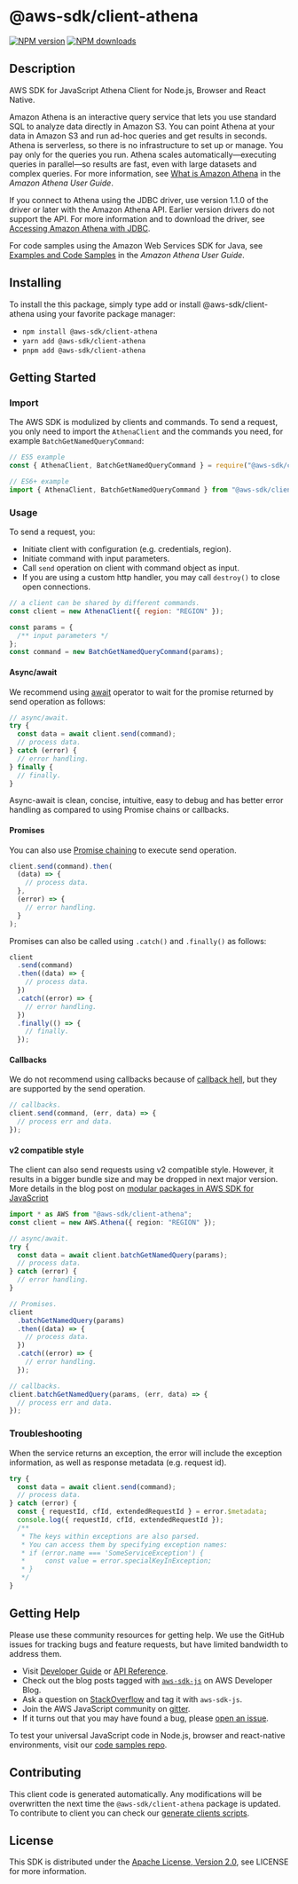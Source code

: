 # @aws-sdk/client-athena

[![NPM version](https://img.shields.io/npm/v/@aws-sdk/client-athena/latest.svg)](https://www.npmjs.com/package/@aws-sdk/client-athena)
[![NPM downloads](https://img.shields.io/npm/dm/@aws-sdk/client-athena.svg)](https://www.npmjs.com/package/@aws-sdk/client-athena)

## Description

AWS SDK for JavaScript Athena Client for Node.js, Browser and React Native.

<p>Amazon Athena is an interactive query service that lets you use standard SQL
to analyze data directly in Amazon S3. You can point Athena at your
data in Amazon S3 and run ad-hoc queries and get results in seconds. Athena is serverless, so there is no infrastructure to set up or manage. You pay
only for the queries you run. Athena scales automatically—executing queries
in parallel—so results are fast, even with large datasets and complex queries. For more
information, see <a href="http://docs.aws.amazon.com/athena/latest/ug/what-is.html">What is Amazon Athena</a> in the <i>Amazon Athena User
Guide</i>.</p>
<p>If you connect to Athena using the JDBC driver, use version 1.1.0 of the
driver or later with the Amazon Athena API. Earlier version drivers do not
support the API. For more information and to download the driver, see <a href="https://docs.aws.amazon.com/athena/latest/ug/connect-with-jdbc.html">Accessing
Amazon Athena with JDBC</a>.</p>
<p>For code samples using the Amazon Web Services SDK for Java, see <a href="https://docs.aws.amazon.com/athena/latest/ug/code-samples.html">Examples and
Code Samples</a> in the <i>Amazon Athena User
Guide</i>.</p>

## Installing

To install the this package, simply type add or install @aws-sdk/client-athena
using your favorite package manager:

- `npm install @aws-sdk/client-athena`
- `yarn add @aws-sdk/client-athena`
- `pnpm add @aws-sdk/client-athena`

## Getting Started

### Import

The AWS SDK is modulized by clients and commands.
To send a request, you only need to import the `AthenaClient` and
the commands you need, for example `BatchGetNamedQueryCommand`:

```js
// ES5 example
const { AthenaClient, BatchGetNamedQueryCommand } = require("@aws-sdk/client-athena");
```

```ts
// ES6+ example
import { AthenaClient, BatchGetNamedQueryCommand } from "@aws-sdk/client-athena";
```

### Usage

To send a request, you:

- Initiate client with configuration (e.g. credentials, region).
- Initiate command with input parameters.
- Call `send` operation on client with command object as input.
- If you are using a custom http handler, you may call `destroy()` to close open connections.

```js
// a client can be shared by different commands.
const client = new AthenaClient({ region: "REGION" });

const params = {
  /** input parameters */
};
const command = new BatchGetNamedQueryCommand(params);
```

#### Async/await

We recommend using [await](https://developer.mozilla.org/en-US/docs/Web/JavaScript/Reference/Operators/await)
operator to wait for the promise returned by send operation as follows:

```js
// async/await.
try {
  const data = await client.send(command);
  // process data.
} catch (error) {
  // error handling.
} finally {
  // finally.
}
```

Async-await is clean, concise, intuitive, easy to debug and has better error handling
as compared to using Promise chains or callbacks.

#### Promises

You can also use [Promise chaining](https://developer.mozilla.org/en-US/docs/Web/JavaScript/Guide/Using_promises#chaining)
to execute send operation.

```js
client.send(command).then(
  (data) => {
    // process data.
  },
  (error) => {
    // error handling.
  }
);
```

Promises can also be called using `.catch()` and `.finally()` as follows:

```js
client
  .send(command)
  .then((data) => {
    // process data.
  })
  .catch((error) => {
    // error handling.
  })
  .finally(() => {
    // finally.
  });
```

#### Callbacks

We do not recommend using callbacks because of [callback hell](http://callbackhell.com/),
but they are supported by the send operation.

```js
// callbacks.
client.send(command, (err, data) => {
  // process err and data.
});
```

#### v2 compatible style

The client can also send requests using v2 compatible style.
However, it results in a bigger bundle size and may be dropped in next major version. More details in the blog post
on [modular packages in AWS SDK for JavaScript](https://aws.amazon.com/blogs/developer/modular-packages-in-aws-sdk-for-javascript/)

```ts
import * as AWS from "@aws-sdk/client-athena";
const client = new AWS.Athena({ region: "REGION" });

// async/await.
try {
  const data = await client.batchGetNamedQuery(params);
  // process data.
} catch (error) {
  // error handling.
}

// Promises.
client
  .batchGetNamedQuery(params)
  .then((data) => {
    // process data.
  })
  .catch((error) => {
    // error handling.
  });

// callbacks.
client.batchGetNamedQuery(params, (err, data) => {
  // process err and data.
});
```

### Troubleshooting

When the service returns an exception, the error will include the exception information,
as well as response metadata (e.g. request id).

```js
try {
  const data = await client.send(command);
  // process data.
} catch (error) {
  const { requestId, cfId, extendedRequestId } = error.$metadata;
  console.log({ requestId, cfId, extendedRequestId });
  /**
   * The keys within exceptions are also parsed.
   * You can access them by specifying exception names:
   * if (error.name === 'SomeServiceException') {
   *     const value = error.specialKeyInException;
   * }
   */
}
```

## Getting Help

Please use these community resources for getting help.
We use the GitHub issues for tracking bugs and feature requests, but have limited bandwidth to address them.

- Visit [Developer Guide](https://docs.aws.amazon.com/sdk-for-javascript/v3/developer-guide/welcome.html)
  or [API Reference](https://docs.aws.amazon.com/AWSJavaScriptSDK/v3/latest/index.html).
- Check out the blog posts tagged with [`aws-sdk-js`](https://aws.amazon.com/blogs/developer/tag/aws-sdk-js/)
  on AWS Developer Blog.
- Ask a question on [StackOverflow](https://stackoverflow.com/questions/tagged/aws-sdk-js) and tag it with `aws-sdk-js`.
- Join the AWS JavaScript community on [gitter](https://gitter.im/aws/aws-sdk-js-v3).
- If it turns out that you may have found a bug, please [open an issue](https://github.com/aws/aws-sdk-js-v3/issues/new/choose).

To test your universal JavaScript code in Node.js, browser and react-native environments,
visit our [code samples repo](https://github.com/aws-samples/aws-sdk-js-tests).

## Contributing

This client code is generated automatically. Any modifications will be overwritten the next time the `@aws-sdk/client-athena` package is updated.
To contribute to client you can check our [generate clients scripts](https://github.com/aws/aws-sdk-js-v3/tree/main/scripts/generate-clients).

## License

This SDK is distributed under the
[Apache License, Version 2.0](http://www.apache.org/licenses/LICENSE-2.0),
see LICENSE for more information.

